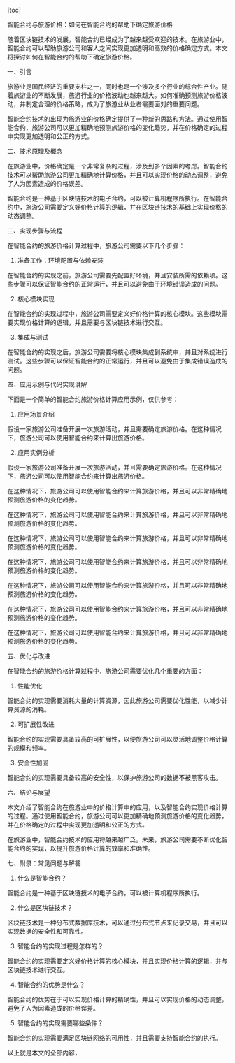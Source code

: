 
[toc]                    
                
                
智能合约与旅游价格：如何在智能合约的帮助下确定旅游价格

随着区块链技术的发展，智能合约已经成为了越来越受欢迎的技术。在旅游业中，智能合约可以帮助旅游公司和客人之间实现更加透明和高效的价格确定方式。本文将探讨如何在智能合约的帮助下确定旅游价格。

一、引言

旅游业是国民经济的重要支柱之一，同时也是一个涉及多个行业的综合性产业。随着旅游业的不断发展，旅游行业的价格波动也越来越大。如何准确预测旅游价格波动，并制定合理的价格策略，成为了旅游业从业者需要面对的重要问题。

智能合约技术的出现为旅游业的价格确定提供了一种新的思路和方法。通过使用智能合约，旅游公司可以更加精确地预测旅游价格的变化趋势，并在价格确定的过程中实现更加透明和公正的方式。

二、技术原理及概念

在旅游业中，价格确定是一个非常复杂的过程，涉及到多个因素的考虑。智能合约技术可以帮助旅游公司更加精确地计算价格，并且可以实现价格的动态调整，避免了人为因素造成的价格误差。

智能合约是一种基于区块链技术的电子合约，可以被计算机程序所执行。在智能合约中，旅游公司需要定义好价格计算的逻辑，并在区块链技术的基础上实现价格的动态调整。

三、实现步骤与流程

在智能合约的旅游价格计算过程中，旅游公司需要以下几个步骤：

1. 准备工作：环境配置与依赖安装

在智能合约的实现之前，旅游公司需要先配置好环境，并且安装所需的依赖项。这些步骤可以保证智能合约的正常运行，并且可以避免由于环境错误造成的问题。

2. 核心模块实现

在智能合约的实现过程中，旅游公司需要定义好价格计算的核心模块。这些模块需要实现价格计算的逻辑，并且需要与区块链技术进行交互。

3. 集成与测试

在智能合约的实现之后，旅游公司需要将核心模块集成到系统中，并且对系统进行测试。这些步骤可以保证智能合约的正常运行，并且可以避免由于集成错误造成的问题。

四、应用示例与代码实现讲解

下面是一个简单的智能合约旅游价格计算应用示例，仅供参考：

1. 应用场景介绍

假设一家旅游公司准备开展一次旅游活动，并且需要确定旅游价格。在这种情况下，旅游公司可以使用智能合约来计算出旅游价格。

2. 应用实例分析

假设一家旅游公司准备开展一次旅游活动，并且需要确定旅游价格。在这种情况下，旅游公司可以使用智能合约来计算出旅游价格。

在这种情况下，旅游公司可以使用智能合约来计算旅游价格，并且可以非常精确地预测旅游价格的变化趋势。

在这种情况下，旅游公司可以使用智能合约来计算旅游价格，并且可以非常精确地预测旅游价格的变化趋势。

在这种情况下，旅游公司可以使用智能合约来计算旅游价格，并且可以非常精确地预测旅游价格的变化趋势。

在这种情况下，旅游公司可以使用智能合约来计算旅游价格，并且可以非常精确地预测旅游价格的变化趋势。

在这种情况下，旅游公司可以使用智能合约来计算旅游价格，并且可以非常精确地预测旅游价格的变化趋势。

在这种情况下，旅游公司可以使用智能合约来计算旅游价格，并且可以非常精确地预测旅游价格的变化趋势。

在这种情况下，旅游公司可以使用智能合约来计算旅游价格，并且可以非常精确地预测旅游价格的变化趋势。

五、优化与改进

在智能合约的旅游价格计算过程中，旅游公司需要优化几个重要的方面：

1. 性能优化

智能合约的实现需要消耗大量的计算资源，因此旅游公司需要优化性能，以减少计算资源的消耗。

2. 可扩展性改进

智能合约的实现需要具备较高的可扩展性，以便旅游公司可以灵活地调整价格计算的规模和频率。

3. 安全性加固

智能合约的实现需要具备较高的安全性，以保护旅游公司的数据不被黑客攻击。

六、结论与展望

本文介绍了智能合约在旅游业中的价格计算中的应用，以及智能合约实现价格计算的过程。通过使用智能合约，旅游公司可以更加精确地预测旅游价格的变化趋势，并在价格确定的过程中实现更加透明和公正的方式。

在旅游业中，智能合约技术的应用将越来越广泛。未来，旅游公司需要不断优化智能合约的实现，以提升旅游价格计算的效率和准确性。

七、附录：常见问题与解答

1. 什么是智能合约？

智能合约是一种基于区块链技术的电子合约，可以被计算机程序所执行。

2. 什么是区块链技术？

区块链技术是一种分布式数据库技术，可以通过分布式节点来记录交易，并且可以实现数据的安全性和可靠性。

3. 智能合约的实现过程是怎样的？

智能合约的实现需要定义好价格计算的核心模块，并且实现价格计算的逻辑，并与区块链技术进行交互。

4. 智能合约的优势是什么？

智能合约的优势在于可以实现价格计算的精确性，并且可以实现价格的动态调整，避免了人为因素造成的价格误差。

5. 智能合约的实现需要哪些条件？

智能合约的实现需要满足区块链网络的可用性，并且需要支持智能合约的执行。

以上就是本文的全部内容，


